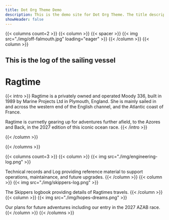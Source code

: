 ```yaml
---
title: Dot Org Theme Demo
description: This is the demo site for Dot Org Theme. The title description and images front matter is required for meta og content.
showHeader: false
---
```


{{< columns count=2 >}}
{{< column >}}
{{< spacer >}}
{{< img src="./img/off-falmouth.jpg" loading="eager" >}}
{{< /column >}}
{{< column >}}
## This is the log of the sailing vessel
# Ragtime

{{< intro >}}
Ragtime is a privately owned and operated Moody 336, built in 1989 by Marine Projects Ltd in Plymouth, England. She is mainly sailed in and across the western end of the English channel, and the Atlantic coast of France.

Ragtime is currnetly gearing up for adventures further afield, to the Azores and Back, in the 2027 edition of this iconic ocean race.
{{< /intro >}}

{{< /column >}}

{{< /columns >}}

{{< columns count=3 >}}
{{< column >}}
{{< img src="./img/engineering-log.png" >}}

Technical records and Log providing reference material to support operations, maintainance, and future upgrades.
{{< /column >}}
{{< column >}}
{{< img src="./img/skippers-log.png" >}}

The Skippers logbook providing details of Ragtimes travels. 
{{< /column >}}
{{< column >}}
{{< img src="./img/hopes-dreams.png" >}}

Our plans for future adventures including our entry in the 2027 AZAB race.
{{< /column >}}
{{< /columns >}}
